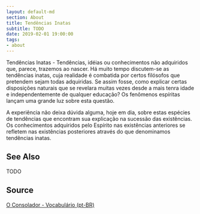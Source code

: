 ```yaml
---
layout: default-md
section: About
title: Tendências Inatas
subtitle: TODO
date: 2019-02-01 19:00:00
tags:
- about
---
```


Tendências Inatas - Tendências, idéias ou conhecimentos não adquiridos que, parece, trazemos ao nascer. Há muito tempo discutem-se as tendências inatas, cuja realidade é combatida por certos filósofos que pretendem sejam todas adquiridas. Se assim fosse, como explicar certas disposições naturais que se revelara muitas vezes desde a mais tenra idade e independentemente de qualquer educação? Os fenômenos espíritas lançam uma grande luz sobre esta questão.

A experiência não deixa dúvida alguma, hoje em dia, sobre estas espécies de tendências que encontram sua explicação na sucessão das existências. Os conhecimentos adquiridos pelo Espírito nas existências anteriores se refletem nas existências posteriores através do que denominamos tendências inatas. 

## See Also
TODO

## Source
[O Consolador - Vocabulário (pt-BR)](http://www.oconsolador.com.br/linkfixo/vocabulario/principal.html)
